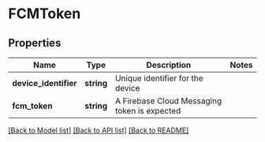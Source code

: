# FCMToken

## Properties
Name | Type | Description | Notes
------------ | ------------- | ------------- | -------------
**device_identifier** | **string** | Unique identifier for the device | 
**fcm_token** | **string** | A Firebase Cloud Messaging token is expected | 

[[Back to Model list]](../../README.md#documentation-for-models) [[Back to API list]](../../README.md#documentation-for-api-endpoints) [[Back to README]](../../README.md)

